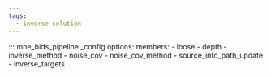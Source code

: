 ```yaml
---
tags:
  - inverse-solution
---
```


::: mne_bids_pipeline._config
    options:
      members:
        - loose
        - depth
        - inverse_method
        - noise_cov
        - noise_cov_method
        - source_info_path_update
        - inverse_targets
